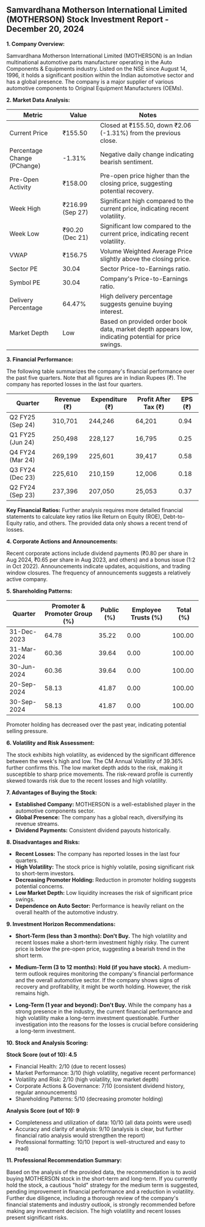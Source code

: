 ## Samvardhana Motherson International Limited (MOTHERSON) Stock Investment Report - December 20, 2024

**1. Company Overview:**

Samvardhana Motherson International Limited (MOTHERSON) is an Indian multinational automotive parts manufacturer operating in the Auto Components & Equipments industry.  Listed on the NSE since August 14, 1996, it holds a significant position within the Indian automotive sector and has a global presence.  The company is a major supplier of various automotive components to Original Equipment Manufacturers (OEMs).

**2. Market Data Analysis:**

| Metric                     | Value          | Notes                                                              |
|-----------------------------|-----------------|----------------------------------------------------------------------|
| Current Price               | ₹155.50         | Closed at ₹155.50, down ₹2.06 (-1.31%) from the previous close.     |
| Percentage Change (PChange) | -1.31%          | Negative daily change indicating bearish sentiment.                   |
| Pre-Open Activity          | ₹158.00         | Pre-open price higher than the closing price, suggesting potential recovery. |
| Week High                    | ₹216.99 (Sep 27)| Significant high compared to the current price, indicating recent volatility. |
| Week Low                     | ₹90.20 (Dec 21)  | Significant low compared to the current price, indicating recent volatility. |
| VWAP                        | ₹156.75         | Volume Weighted Average Price slightly above the closing price.       |
| Sector PE                   | 30.04           | Sector Price-to-Earnings ratio.                                     |
| Symbol PE                   | 30.04           | Company's Price-to-Earnings ratio.                                   |
| Delivery Percentage         | 64.47%          | High delivery percentage suggests genuine buying interest.           |
| Market Depth                | Low              | Based on provided order book data, market depth appears low, indicating potential for price swings. |


**3. Financial Performance:**

The following table summarizes the company's financial performance over the past five quarters.  Note that all figures are in Indian Rupees (₹).  The company has reported losses in the last four quarters.

| Quarter      | Revenue (₹)     | Expenditure (₹) | Profit After Tax (₹) | EPS (₹) |
|--------------|-----------------|-----------------|-----------------------|---------|
| Q2 FY25 (Sep 24) | 310,701         | 244,246         | 64,201                | 0.94    |
| Q1 FY25 (Jun 24) | 250,498         | 228,127         | 16,795                | 0.25    |
| Q4 FY24 (Mar 24) | 269,199         | 225,601         | 39,417                | 0.58    |
| Q3 FY24 (Dec 23) | 225,610         | 210,159         | 12,006                | 0.18    |
| Q2 FY24 (Sep 23) | 237,396         | 207,050         | 25,053                | 0.37    |


**Key Financial Ratios:**  Further analysis requires more detailed financial statements to calculate key ratios like Return on Equity (ROE), Debt-to-Equity ratio, and others.  The provided data only shows a recent trend of losses.

**4. Corporate Actions and Announcements:**

Recent corporate actions include dividend payments (₹0.80 per share in Aug 2024, ₹0.65 per share in Aug 2023, and others) and a bonus issue (1:2 in Oct 2022).  Announcements indicate updates, acquisitions, and trading window closures.  The frequency of announcements suggests a relatively active company.

**5. Shareholding Patterns:**

| Quarter      | Promoter & Promoter Group (%) | Public (%) | Employee Trusts (%) | Total (%) |
|--------------|-----------------------------|------------|--------------------|-----------|
| 31-Dec-2023  | 64.78                        | 35.22      | 0.00               | 100.00    |
| 31-Mar-2024  | 60.36                        | 39.64      | 0.00               | 100.00    |
| 30-Jun-2024  | 60.36                        | 39.64      | 0.00               | 100.00    |
| 20-Sep-2024  | 58.13                        | 41.87      | 0.00               | 100.00    |
| 30-Sep-2024  | 58.13                        | 41.87      | 0.00               | 100.00    |

Promoter holding has decreased over the past year, indicating potential selling pressure.

**6. Volatility and Risk Assessment:**

The stock exhibits high volatility, as evidenced by the significant difference between the week's high and low.  The CM Annual Volatility of 39.36% further confirms this.  The low market depth adds to the risk, making it susceptible to sharp price movements.  The risk-reward profile is currently skewed towards risk due to the recent losses and high volatility.

**7. Advantages of Buying the Stock:**

* **Established Company:** MOTHERSON is a well-established player in the automotive components sector.
* **Global Presence:**  The company has a global reach, diversifying its revenue streams.
* **Dividend Payments:**  Consistent dividend payouts historically.

**8. Disadvantages and Risks:**

* **Recent Losses:**  The company has reported losses in the last four quarters.
* **High Volatility:**  The stock price is highly volatile, posing significant risk to short-term investors.
* **Decreasing Promoter Holding:**  Reduction in promoter holding suggests potential concerns.
* **Low Market Depth:**  Low liquidity increases the risk of significant price swings.
* **Dependence on Auto Sector:**  Performance is heavily reliant on the overall health of the automotive industry.


**9. Investment Horizon Recommendations:**

* **Short-Term (less than 3 months): Don't Buy.** The high volatility and recent losses make a short-term investment highly risky.  The current price is below the pre-open price, suggesting a bearish trend in the short term.

* **Medium-Term (3 to 12 months): Hold (if you have stock).**  A medium-term outlook requires monitoring the company's financial performance and the overall automotive sector.  If the company shows signs of recovery and profitability, it might be worth holding.  However, the risk remains high.

* **Long-Term (1 year and beyond): Don't Buy.**  While the company has a strong presence in the industry, the current financial performance and high volatility make a long-term investment questionable.  Further investigation into the reasons for the losses is crucial before considering a long-term investment.


**10. Stock and Analysis Scoring:**

**Stock Score (out of 10): 4.5**

* Financial Health: 2/10 (due to recent losses)
* Market Performance: 3/10 (high volatility, negative recent performance)
* Volatility and Risk: 2/10 (high volatility, low market depth)
* Corporate Actions & Governance: 7/10 (consistent dividend history, regular announcements)
* Shareholding Patterns: 5/10 (decreasing promoter holding)

**Analysis Score (out of 10): 9**

* Completeness and utilization of data: 10/10 (all data points were used)
* Accuracy and clarity of analysis: 9/10 (analysis is clear, but further financial ratio analysis would strengthen the report)
* Professional formatting: 10/10 (report is well-structured and easy to read)


**11. Professional Recommendation Summary:**

Based on the analysis of the provided data, the recommendation is to avoid buying MOTHERSON stock in the short-term and long-term.  If you currently hold the stock, a cautious "hold" strategy for the medium term is suggested, pending improvement in financial performance and a reduction in volatility.  Further due diligence, including a thorough review of the company's financial statements and industry outlook, is strongly recommended before making any investment decision.  The high volatility and recent losses present significant risks.
